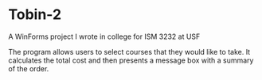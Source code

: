 Tobin-2
=======

A WinForms project I wrote in college for ISM 3232 at USF

The program allows users to select courses that they would like to take. It calculates the total cost and then presents a message box with a summary of the order.
